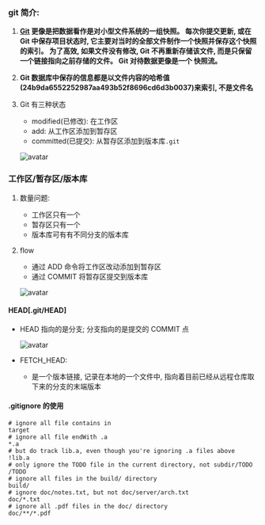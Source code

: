 ### git 简介:

1. **[Git](https://www.yiibai.com/git/getting-started-git-basics.html) 更像是把数据看作是对小型文件系统的一组快照。 每次你提交更新, 或在 Git 中保存项目状态时, 它主要对当时的全部文件制作一个快照并保存这个快照的索引。 为了高效, 如果文件没有修改, Git 不再重新存储该文件, 而是只保留一个链接指向之前存储的文件。 Git 对待数据更像是一个 快照流。**
2. **Git 数据库中保存的信息都是以文件内容的哈希值(24b9da6552252987aa493b52f8696cd6d3b0037)来索引, 不是文件名**
3. Git 有三种状态

   - modified(已修改): 在工作区
   - add: 从工作区添加到暂存区
   - committed(已提交): 从暂存区添加到版本库`.git`

   ![avatar](http://www.yiibai.com/uploads/images/201707/0607/744160702_48164.png)

### 工作区/暂存区/版本库

1. 数量问题:

   - 工作区只有一个
   - 暂存区只有一个
   - 版本库可有有不同分支的版本库

2. flow

   - 通过 ADD 命令将工作区改动添加到暂存区
   - 通过 COMMIT 将暂存区提交到版本库

   ![avatar](https://img-blog.csdn.net/20170614164756098)

#### HEAD[.git/HEAD]

- HEAD 指向的是分支; 分支指向的是提交的 COMMIT 点

  ![avatar](https://img-blog.csdnimg.cn/20190627193737823.png)

- FETCH_HEAD:

  - 是一个版本链接, 记录在本地的一个文件中, 指向着目前已经从远程仓库取下来的分支的末端版本

#### .gitignore 的使用

```shell
# ignore all file contains in
target
# ignore all file endWith .a
*.a
# but do track lib.a, even though you're ignoring .a files above
!lib.a
# only ignore the TODO file in the current directory, not subdir/TODO
/TODO
# ignore all files in the build/ directory
build/
# ignore doc/notes.txt, but not doc/server/arch.txt
doc/*.txt
# ignore all .pdf files in the doc/ directory
doc/**/*.pdf
```
